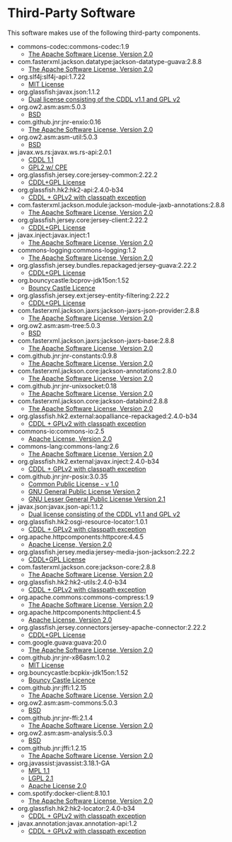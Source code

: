 # Third-Party Software

This software makes use of the following third-party components.

* commons-codec:commons-codec:1.9
  * [The Apache Software License, Version 2.0](http://www.apache.org/licenses/LICENSE-2.0.txt)
* com.fasterxml.jackson.datatype:jackson-datatype-guava:2.8.8
  * [The Apache Software License, Version 2.0](http://www.apache.org/licenses/LICENSE-2.0.txt)
* org.slf4j:slf4j-api:1.7.22
  * [MIT License](http://www.opensource.org/licenses/mit-license.php)
* org.glassfish:javax.json:1.1.2
  * [Dual license consisting of the CDDL v1.1 and GPL v2](https://oss.oracle.com/licenses/CDDL+GPL-1.1)
* org.ow2.asm:asm:5.0.3
  * [BSD](http://asm.objectweb.org/license.html)
* com.github.jnr:jnr-enxio:0.16
  * [The Apache Software License, Version 2.0](http://www.apache.org/licenses/LICENSE-2.0.txt)
* org.ow2.asm:asm-util:5.0.3
  * [BSD](http://asm.objectweb.org/license.html)
* javax.ws.rs:javax.ws.rs-api:2.0.1
  * [CDDL 1.1](http://glassfish.java.net/public/CDDL+GPL_1_1.html)
  * [GPL2 w/ CPE](http://glassfish.java.net/public/CDDL+GPL_1_1.html)
* org.glassfish.jersey.core:jersey-common:2.22.2
  * [CDDL+GPL License](http://glassfish.java.net/public/CDDL+GPL_1_1.html)
* org.glassfish.hk2:hk2-api:2.4.0-b34
  * [CDDL + GPLv2 with classpath exception](https://glassfish.java.net/nonav/public/CDDL+GPL_1_1.html)
* com.fasterxml.jackson.module:jackson-module-jaxb-annotations:2.8.8
  * [The Apache Software License, Version 2.0](http://www.apache.org/licenses/LICENSE-2.0.txt)
* org.glassfish.jersey.core:jersey-client:2.22.2
  * [CDDL+GPL License](http://glassfish.java.net/public/CDDL+GPL_1_1.html)
* javax.inject:javax.inject:1
  * [The Apache Software License, Version 2.0](http://www.apache.org/licenses/LICENSE-2.0.txt)
* commons-logging:commons-logging:1.2
  * [The Apache Software License, Version 2.0](http://www.apache.org/licenses/LICENSE-2.0.txt)
* org.glassfish.jersey.bundles.repackaged:jersey-guava:2.22.2
  * [CDDL+GPL License](http://glassfish.java.net/public/CDDL+GPL_1_1.html)
* org.bouncycastle:bcprov-jdk15on:1.52
  * [Bouncy Castle Licence](http://www.bouncycastle.org/licence.html)
* org.glassfish.jersey.ext:jersey-entity-filtering:2.22.2
  * [CDDL+GPL License](http://glassfish.java.net/public/CDDL+GPL_1_1.html)
* com.fasterxml.jackson.jaxrs:jackson-jaxrs-json-provider:2.8.8
  * [The Apache Software License, Version 2.0](http://www.apache.org/licenses/LICENSE-2.0.txt)
* org.ow2.asm:asm-tree:5.0.3
  * [BSD](http://asm.objectweb.org/license.html)
* com.fasterxml.jackson.jaxrs:jackson-jaxrs-base:2.8.8
  * [The Apache Software License, Version 2.0](http://www.apache.org/licenses/LICENSE-2.0.txt)
* com.github.jnr:jnr-constants:0.9.8
  * [The Apache Software License, Version 2.0](http://www.apache.org/licenses/LICENSE-2.0.txt)
* com.fasterxml.jackson.core:jackson-annotations:2.8.0
  * [The Apache Software License, Version 2.0](http://www.apache.org/licenses/LICENSE-2.0.txt)
* com.github.jnr:jnr-unixsocket:0.18
  * [The Apache Software License, Version 2.0](http://www.apache.org/licenses/LICENSE-2.0.txt)
* com.fasterxml.jackson.core:jackson-databind:2.8.8
  * [The Apache Software License, Version 2.0](http://www.apache.org/licenses/LICENSE-2.0.txt)
* org.glassfish.hk2.external:aopalliance-repackaged:2.4.0-b34
  * [CDDL + GPLv2 with classpath exception](https://glassfish.java.net/nonav/public/CDDL+GPL_1_1.html)
* commons-io:commons-io:2.5
  * [Apache License, Version 2.0](http://www.apache.org/licenses/LICENSE-2.0.txt)
* commons-lang:commons-lang:2.6
  * [The Apache Software License, Version 2.0](http://www.apache.org/licenses/LICENSE-2.0.txt)
* org.glassfish.hk2.external:javax.inject:2.4.0-b34
  * [CDDL + GPLv2 with classpath exception](https://glassfish.java.net/nonav/public/CDDL+GPL_1_1.html)
* com.github.jnr:jnr-posix:3.0.35
  * [Common Public License - v 1.0](http://www-128.ibm.com/developerworks/library/os-cpl.html)
  * [GNU General Public License Version 2](http://www.gnu.org/copyleft/gpl.html)
  * [GNU Lesser General Public License Version 2.1](http://www.gnu.org/licenses/lgpl.html)
* javax.json:javax.json-api:1.1.2
  * [Dual license consisting of the CDDL v1.1 and GPL v2](https://oss.oracle.com/licenses/CDDL+GPL-1.1)
* org.glassfish.hk2:osgi-resource-locator:1.0.1
  * [CDDL + GPLv2 with classpath exception](https://glassfish.dev.java.net/nonav/public/CDDL+GPL.html)
* org.apache.httpcomponents:httpcore:4.4.5
  * [Apache License, Version 2.0](http://www.apache.org/licenses/LICENSE-2.0.txt)
* org.glassfish.jersey.media:jersey-media-json-jackson:2.22.2
  * [CDDL+GPL License](http://glassfish.java.net/public/CDDL+GPL_1_1.html)
* com.fasterxml.jackson.core:jackson-core:2.8.8
  * [The Apache Software License, Version 2.0](http://www.apache.org/licenses/LICENSE-2.0.txt)
* org.glassfish.hk2:hk2-utils:2.4.0-b34
  * [CDDL + GPLv2 with classpath exception](https://glassfish.java.net/nonav/public/CDDL+GPL_1_1.html)
* org.apache.commons:commons-compress:1.9
  * [The Apache Software License, Version 2.0](http://www.apache.org/licenses/LICENSE-2.0.txt)
* org.apache.httpcomponents:httpclient:4.5
  * [Apache License, Version 2.0](http://www.apache.org/licenses/LICENSE-2.0.txt)
* org.glassfish.jersey.connectors:jersey-apache-connector:2.22.2
  * [CDDL+GPL License](http://glassfish.java.net/public/CDDL+GPL_1_1.html)
* com.google.guava:guava:20.0
  * [The Apache Software License, Version 2.0](http://www.apache.org/licenses/LICENSE-2.0.txt)
* com.github.jnr:jnr-x86asm:1.0.2
  * [MIT License](http://www.opensource.org/licenses/mit-license.php)
* org.bouncycastle:bcpkix-jdk15on:1.52
  * [Bouncy Castle Licence](http://www.bouncycastle.org/licence.html)
* com.github.jnr:jffi:1.2.15
  * [The Apache Software License, Version 2.0](http://www.apache.org/licenses/LICENSE-2.0.txt)
* org.ow2.asm:asm-commons:5.0.3
  * [BSD](http://asm.objectweb.org/license.html)
* com.github.jnr:jnr-ffi:2.1.4
  * [The Apache Software License, Version 2.0](http://www.apache.org/licenses/LICENSE-2.0.txt)
* org.ow2.asm:asm-analysis:5.0.3
  * [BSD](http://asm.objectweb.org/license.html)
* com.github.jnr:jffi:1.2.15
  * [The Apache Software License, Version 2.0](http://www.apache.org/licenses/LICENSE-2.0.txt)
* org.javassist:javassist:3.18.1-GA
  * [MPL 1.1](http://www.mozilla.org/MPL/MPL-1.1.html)
  * [LGPL 2.1](http://www.gnu.org/licenses/lgpl-2.1.html)
  * [Apache License 2.0](http://www.apache.org/licenses/)
* com.spotify:docker-client:8.10.1
  * [The Apache Software License, Version 2.0](http://www.apache.org/licenses/LICENSE-2.0.txt)
* org.glassfish.hk2:hk2-locator:2.4.0-b34
  * [CDDL + GPLv2 with classpath exception](https://glassfish.java.net/nonav/public/CDDL+GPL_1_1.html)
* javax.annotation:javax.annotation-api:1.2
  * [CDDL + GPLv2 with classpath exception](https://glassfish.dev.java.net/nonav/public/CDDL+GPL.html)
